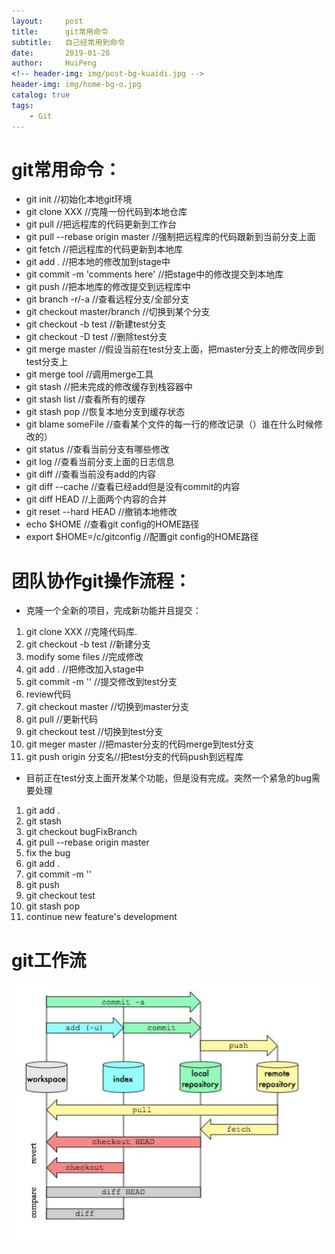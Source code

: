 ```yaml
---
layout:     post
title:      git常用命令
subtitle:   自己经常用到命令
date:       2019-01-28
author:     HuiPeng
<!-- header-img: img/post-bg-kuaidi.jpg -->
header-img: img/home-bg-o.jpg
catalog: true
tags:
    - Git
---
```


# 	git常用命令：
*	git init //初始化本地git环境
*	git clone XXX	//克隆一份代码到本地仓库
*	git pull //把远程库的代码更新到工作台
*	git pull --rebase origin master //强制把远程库的代码跟新到当前分支上面
*	git fetch //把远程库的代码更新到本地库
*	git add . //把本地的修改加到stage中
*	git commit -m 'comments here' //把stage中的修改提交到本地库
*	git push //把本地库的修改提交到远程库中
*	git branch -r/-a //查看远程分支/全部分支
*	git checkout master/branch //切换到某个分支
*	git checkout -b test //新建test分支
*	git checkout -D test //删除test分支
*	git merge master //假设当前在test分支上面，把master分支上的修改同步到test分支上
*	git merge tool //调用merge工具
*	git stash //把未完成的修改缓存到栈容器中
*	git stash list //查看所有的缓存
*	git stash pop //恢复本地分支到缓存状态
*	git blame someFile //查看某个文件的每一行的修改记录（）谁在什么时候修改的）
*	git status //查看当前分支有哪些修改
*	git log //查看当前分支上面的日志信息
*	git diff //查看当前没有add的内容
*	git diff --cache //查看已经add但是没有commit的内容
*	git diff HEAD //上面两个内容的合并
*	git reset --hard HEAD //撤销本地修改
*	echo $HOME //查看git config的HOME路径
*	export $HOME=/c/gitconfig //配置git config的HOME路径

#	团队协作git操作流程：
*	克隆一个全新的项目，完成新功能并且提交：
1.	git clone XXX //克隆代码库.
2.	git checkout -b test //新建分支
3.	modify some files //完成修改
4.	git add . //把修改加入stage中
5.	git commit -m '' //提交修改到test分支
6.	review代码
7.	git checkout master //切换到master分支
8.	git pull //更新代码
9.	git checkout test //切换到test分支
10.	git meger master //把master分支的代码merge到test分支
11.	git push origin 分支名//把test分支的代码push到远程库
*	目前正在test分支上面开发某个功能，但是没有完成。突然一个紧急的bug需要处理
1.	git add .
2.	git stash
3.	git checkout bugFixBranch
4.	git pull --rebase origin master
5.	fix the bug
6.	git add .
7.	git commit -m ''
8.	git push
9.	git checkout test
10.	git stash pop
11.	continue new feature's development

#	git工作流
![图片缺失](/img/Git.png)